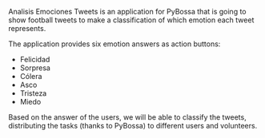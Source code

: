 Analisis Emociones Tweets is an application for PyBossa that is going to show football tweets to make a classification of which emotion each tweet represents.


The application provides six emotion answers as action buttons:

  * Felicidad
  * Sorpresa
  * Cólera
  * Asco
  * Tristeza
  * Miedo



Based on the answer of the users, we will be able to classify the tweets,
distributing the tasks (thanks to PyBossa) to different users and volunteers.


